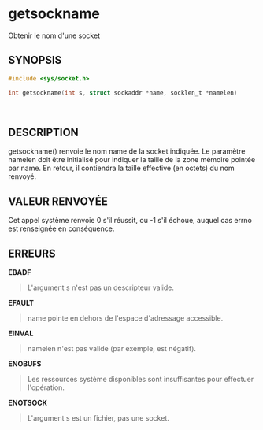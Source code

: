 # getsockname

 Obtenir le nom d'une socket  

## SYNOPSIS

```c
#include <sys/socket.h>

int getsockname(int s, struct sockaddr *name, socklen_t *namelen)
```

 
## DESCRIPTION

getsockname() renvoie le nom name de la socket indiquée. Le paramètre namelen doit être initialisé pour indiquer la taille de la zone mémoire pointée par name. 
En retour, il contiendra la taille effective (en octets) du nom renvoyé.  

## VALEUR RENVOYÉE

Cet appel système renvoie 0 s'il réussit, ou -1 s'il échoue, auquel cas errno est renseignée en conséquence.  

## ERREURS

**EBADF**
> L'argument s n'est pas un descripteur valide. 

**EFAULT**
> name pointe en dehors de l'espace d'adressage accessible. 

**EINVAL**
> namelen n'est pas valide (par exemple, est négatif). 

**ENOBUFS**
> Les ressources système disponibles sont insuffisantes pour effectuer l'opération. 

**ENOTSOCK**
> L'argument s est un fichier, pas une socket. 
